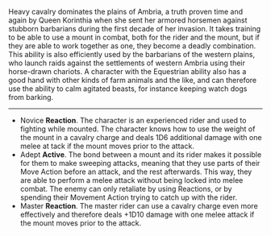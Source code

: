 Heavy cavalry dominates the plains of Ambria, a truth proven time and again by Queen Korinthia when she sent her armored horsemen against stubborn barbarians during the first decade of her invasion. It takes training to be able to use a mount in combat, both for the rider and the mount, but if they are able to work together as one, they become a deadly combination. This ability is also efficiently used by the barbarians of the western plains, who launch raids against the settlements of western Ambria using their horse-drawn chariots. A character with the Equestrian ability also has a good hand with other kinds of farm animals and the like, and can therefore use the ability to calm agitated beasts, for instance keeping watch dogs from barking.

---
- Novice **Reaction**. The character is an experienced rider and used to fighting while mounted. The character knows how to use the weight of the mount in a cavalry charge and deals 1D6 additional damage with one melee at tack if the mount moves prior to the attack.
- Adept **Active**. The bond between a mount and its rider makes it possible for them to make sweeping attacks, meaning that they use parts of their Move Action before an attack, and the rest afterwards. This way, they are able to perform a melee attack without being locked into melee combat. The enemy can only retaliate by using Reactions, or by spending their Movement Action trying to catch up with the rider.
- Master **Reaction**. The master rider can use a cavalry charge even more effectively and therefore deals +1D10 damage with one melee attack if the mount moves prior to the attack.